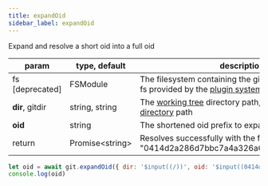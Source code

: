 ```yaml
---
title: expandOid
sidebar_label: expandOid
---
```


Expand and resolve a short oid into a full oid

| param           | type, default     | description                                                                                                    |
| --------------- | ----------------- | -------------------------------------------------------------------------------------------------------------- |
| fs [deprecated] | FSModule          | The filesystem containing the git repo. Overrides the fs provided by the [plugin system](./plugin_fs.md).      |
| **dir**, gitdir | string, string    | The [working tree](dir-vs-gitdir.md) directory path, and optionally the [git directory](dir-vs-gitdir.md) path |
| **oid**         | string            | The shortened oid prefix to expand (like "0414d2a")                                                            |
| return          | Promise\<string\> | Resolves successfully with the full oid (like "0414d2a286d7bbc7a4a326a61c1f9f888a8ab87f")                      |

```js live
let oid = await git.expandOid({ dir: '$input((/))', oid: '$input((0414d2a))'})
console.log(oid)
```